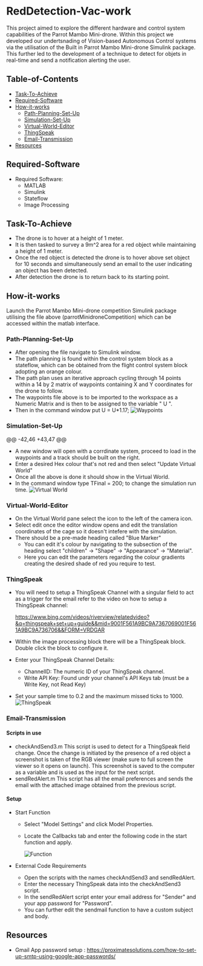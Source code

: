  # RedDetection-Vac-work
This project aimed to explore the different hardware and control system capabilities of the Parrot Mambo Mini-drone. Within this project we developed our undertsnading of Vision-based Autonomous Control systems via the utilisation of the Built in Parrot Mambo Mini-drone Simulink package. This further led to the development of a technique to detect for objets in real-time and send a notification alerting the user.

## Table-of-Contents
* [Task-To-Achieve](#Task-To-Achieve)
* [Required-Software](#Required-Software)
* [How-it-works](#How-it-works)
  - [Path-Planning-Set-Up](#Path-Planning-Set-Up)
  - [Simulation-Set-Up](#Simulation-Set-Up)
  - [Virtual-World-Editor](#Virtual-World-Editor)
  - [ThingSpeak](#ThingSpeak)
  - [Email-Transmission](#Email-Transmission)
* [Resources](#Resources)
  

## Required-Software
* Required Software:
  - MATLAB
  - Simulink
  - Stateflow
  - Image Processing


## Task-To-Achieve
* The drone is to hover at a height of 1 meter.
* It is then tasked to survey a 9m^2 area for a red object while maintaining a height of 1 meter.
* Once the red object is detected the drone is to hover above set object for 10 seconds and simultaneously send an email to the user indicating an object has been detected.
* After detection the drone is to return back to its starting point.

## How-it-works
Launch the Parrot Mambo Mini-drone competition Simulink package utilising the file above (parrotMinidroneCompetition) which can be accessed within the matlab interface. 
### Path-Planning-Set-Up
* After opening the file navigate to Simulink window.
* The path planning is found within the control system block as a stateflow, which can be obtained from the flight control system block adopting an orange colour.
* The path plan uses an iterative approach cycling through 14 points within a 14 by 2 matrix of waypoints containing X and Y coordinates for the drone to follow.
* The waypoints file above is to be imported to the workspace as a Numeric Matrix and is then to be assigned to the variable " U ".
* Then in the command window put U = U*1.17;
 ![Waypoints](https://github.com/Hirdhay20/ParrotMinidrone-Vac-work/blob/main/Screenshot%202025-07-04%20102342.png)
  
### Simulation-Set-Up

@@ -42,46 +43,47 @@
* A new window will open with a corrdinate system, proceed to load in the waypoints and a track should be built on the right.
* Enter a desired Hex colour that's not red and then select "Update Virtual World"
* Once all the above is done it should show in the  Virtual World.
* In the command window type TFinal = 200; to change the simulation run time. 
 ![Virtual World](https://github.com/Hirdhay20/ParrotMinidrone-Vac-work/blob/main/Screenshot%202025-07-04%20102615.png)
### Virtual-World-Editor
* On the Virtual World pane select the icon to the left of the camera icon.
* Select edit once the editor window opens and edit the translation coordinates of the cage so it doesn't intefere with the simulation.
* There should be a pre-made heading called "Blue Marker"
  - You can edit it's colour by navigating to the subsection of the heading select "children" -> "Shape" -> "Appearance" -> "Material".
  - Here you can edit the parameters regarding the colour gradients creating the desired shade of red you require to test.
### ThingSpeak
* You will need to setup a ThingSpeak Channel with a singular field to act as a trigger for the email refer to the video on how to setup a ThingSpeak channel:
  
  https://www.bing.com/videos/riverview/relatedvideo?&q=thingspeak+set+up+guide&&mid=9001F561A9BC9A7367069001F561A9BC9A736706&&FORM=VRDGAR
* Within the image processing block there will be a ThingSpeak block. Double click the block to configure it.
* Enter your ThingSpeak Channel Details:
  - ChannelID: The numeric ID of your ThingSpeak channel.
  - Write API Key: Found undr your channel's API Keys tab (must be a Write Key, not Read Key)
* Set your sample time to 0.2 and the maximum missed ticks to 1000.
 ![ThingSpeak](https://github.com/Hirdhay20/ParrotMinidrone-Vac-work/blob/main/images/Screenshot%202025-07-04%20105029.png)

### Email-Transmission
#### Scripts in use 
* checkAndSend3.m
This script is used to detect for a ThingSpeak field change. Once the change is initiated by the presence of a red object a screenshot is taken of the RGB viewer (make sure to full screen the viewer so it opens on launch). This screenshot is saved to the computer as a variable and is used as the input for the next script.
* sendRedAlert.m
This script has all the email preferences and sends the email with the attached image obtained from the previous script. 

#### Setup
* Start Function
  - Select "Model Settings" and click Model Properties.
  - Locate the Callbacks tab and enter the following code in the start function and apply.
    
    ![Function](https://github.com/Hirdhay20/ParrotMinidrone-Vac-work/blob/main/images/Screenshot%202025-07-04%20101237.png)

* External Code Requirements
  - Open the scripts with the names checkAndSend3 and sendRedAlert.
  - Enter the necessary ThingSpeak data into the checkAndSend3 script.
  - In the sendRedAlert script enter your email address for "Sender" and your app password for "Password".
  - You can further edit the sendmail function to have a custom subject and body.
## Resources
* Gmail App password setup : https://proximatesolutions.com/how-to-set-up-smtp-using-google-app-passwords/
